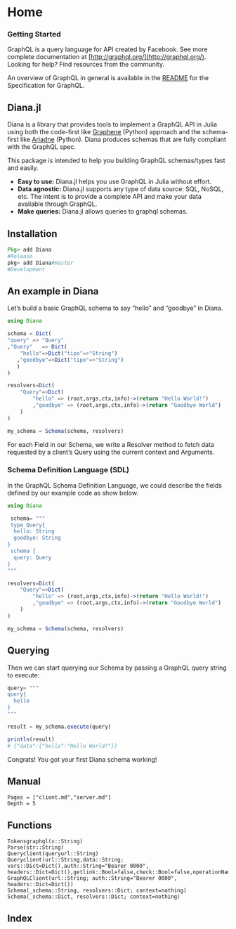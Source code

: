 # Home

### Getting Started
GraphQL is a query language for API created by Facebook. See more complete documentation at [http://graphql.org/](http://graphql.org/). Looking for help? Find resources from the community.

An overview of GraphQL in general is available in the [README](https://github.com/facebook/graphql/blob/master/README.md) for the Specification for GraphQL.

## Diana.jl

Diana is a library that provides tools to implement a GraphQL API in Julia using both the code-first like [Graphene](https://github.com/graphql-python/graphene#examples) (Python) approach and the schema-first like [Ariadne](https://github.com/mirumee/ariadne/#quickstart) (Python). Diana produces schemas that are fully compliant with the GraphQL spec.

This package is intended to help you building GraphQL schemas/types fast and easily.
+ **Easy to use:** Diana.jl helps you use GraphQL in Julia without effort.
+ **Data agnostic:** Diana.jl supports any type of data source: SQL, NoSQL, etc. The intent is to provide a complete API and make your data available through GraphQL.
+ **Make queries:** Diana.jl allows queries to graphql schemas.

## Installation

```julia
Pkg> add Diana
#Release
pkg> add Diana#master
#Development
```

## An example in Diana

Let’s build a basic GraphQL schema to say “hello” and “goodbye” in Diana.

```julia
using Diana

schema = Dict(
"query" => "Query"
,"Query"   => Dict(
    "hello"=>Dict("tipo"=>"String")
   ,"goodbye"=>Dict("tipo"=>"String")
   )
)

resolvers=Dict(
    "Query"=>Dict(
        "hello" => (root,args,ctx,info)->(return "Hello World!")
        ,"goodbye" => (root,args,ctx,info)->(return "Goodbye World")
    )
)

my_schema = Schema(schema, resolvers)

```
For each Field in our Schema, we write a Resolver method to fetch data requested by a client’s Query using the current context and Arguments.

### Schema Definition Language (SDL)

In the GraphQL Schema Definition Language, we could describe the fields defined by our example code as show below.

```julia
using Diana

 schema= """
 type Query{
  hello: String
  goodbye: String
}
 schema {
  query: Query
}
"""

resolvers=Dict(
    "Query"=>Dict(
        "hello" => (root,args,ctx,info)->(return "Hello World!")
        ,"goodbye" => (root,args,ctx,info)->(return "Goodbye World")
    )
)

my_schema = Schema(schema, resolvers)

```

## Querying
Then we can start querying our Schema by passing a GraphQL query string to execute:

```julia
query= """
query{
  hello
}
"""

result = my_schema.execute(query)

println(result)
# {"data":{"hello":"Hello World!"}}
```

Congrats! You got your first Diana schema working!

## Manual
```@contents
Pages = ["client.md","server.md"]
Depth = 5
```


## Functions

```@docs
Tokensgraphql(x::String)
Parse(str::String)
Queryclient(queryurl::String)
Queryclient(url::String,data::String; vars::Dict=Dict(),auth::String="Bearer 0000", headers::Dict=Dict(),getlink::Bool=false,check::Bool=false,operationName::String="")
GraphQLClient(url::String; auth::String="Bearer 0000", headers::Dict=Dict())
Schema(_schema::String, resolvers::Dict; context=nothing)
Schema(_schema::Dict, resolvers::Dict; context=nothing)
```

## Index
```@index
```
